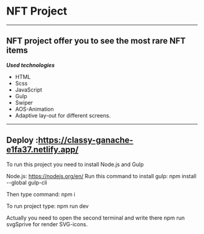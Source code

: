 # NFT Project
------ 
__NFT project offer you to see the most rare NFT items__
------ 
***Used technologies***

* HTML
* Scss
* JavaScript
* Gulp
* Swiper
* AOS-Animation
* Adaptive lay-out for different screens.
 ------ 



__Deploy :https://classy-ganache-e1fa37.netlify.app/__
------ 

To run this project you need to install Node.js and Gulp

Node.js: https://nodejs.org/en/ 
Run this command to install gulp: npm install --global gulp-cli

Then type command:  npm i

To run project type: npm run dev

Actually you need to open the second terminal and write there npm run svgSprive for render SVG-icons.
